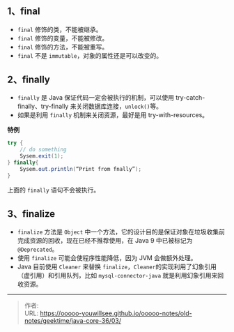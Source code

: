 # 

## 1、final

- `final` 修饰的类，不能被继承。
- `final` 修饰的变量，不能被修改。
- `final` 修饰的方法，不能被重写。
- `final` 不是 `immutable`，对象的属性还是可以改变的。


## 2、finally 

- `finally` 是 Java 保证代码一定会被执行的机制，可以使用 try-catch-finally、try-finally 来关闭数据库连接，`unlock()`等。
- 如果是利用 `finally` 机制来关闭资源，最好是用 try-with-resources。

**特例**

```java
try {
    // do something 
    Sysem.exit(1);
} finally{
    Sysem.out.println(“Print from fnally”);
}
```

上面的 `finally` 语句不会被执行。


## 3、finalize

- `finalize` 方法是 `Object` 中一个方法，它的设计目的是保证对象在垃圾收集前完成资源的回收，现在已经不推荐使用，在 Java 9 中已被标记为 `@Deprecated`。
- 使用 `finalize` 可能会使程序性能降低，因为 JVM 会做额外处理。
- Java 目前使用 `Cleaner` 来替换 `finalize`，`Cleaner`的实现利用了幻象引用（虚引用）和引用队列，比如 `mysql-connector-java` 就是利用幻象引用来回收资源。





---

> 作者:   
> URL: https://ooooo-youwillsee.github.io/ooooo-notes/old-notes/geektime/java-core-36/03/  

